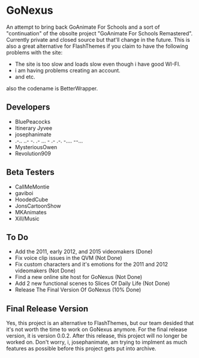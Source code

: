 # GoNexus
An attempt to bring back GoAnimate For Schools and a sort of "continuation" of the obsolte project "GoAnimate For Schools Remastered". Currently private and closed source but that'll change in the future. This is also a great alternative for FlashThemes if you claim to have the following problems with the site:
* The site is too slow and loads slow even though i have good WI-FI.
* i am having problems creating an account.
* and etc.

also the codename is BetterWrapper.

## Developers
* BluePeacocks
* Itinerary Jyvee
* josephanimate
* .-.. ..- -. .- ... - .- .-. -.... --...
* MysteriousOwen
* Revolution909

## Beta Testers
* CallMeMontie
* gaviboi
* HoodedCube
* JonsCartoonShow
* MKAnimates
* Xill/Music

## To Do
* Add the 2011, early 2012, and 2015 videomakers (Done)
* Fix voice clip issues in the QVM (Not Done)<br>
* Fix custom characters and it's emotions for the 2011 and 2012 videomakers (Not Done)<br>
* Find a new online site host for GoNexus (Not Done)<br>
* Add 2 new functional scenes to Slices Of Daily Life (Not Done)<br>
* Release The Final Version Of GoNexus (10% Done)<br>
## Final Release Version
Yes, this project is an alternative to FlashThemes, but our team desided that it's not worth the time to work on GoNexus anymore. For the final release version, it is version 0.0.2.
After this release, this project will no longer be worked on. Don't worry, i, josephanimate, am trying to implment as much features as possible before this project gets put into archive.

